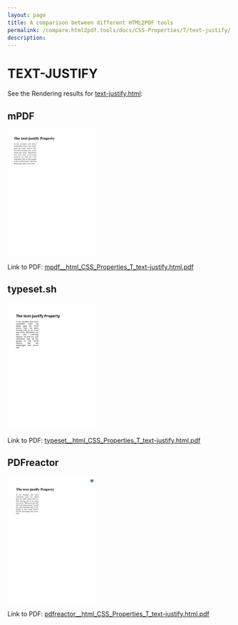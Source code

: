 ```yaml
---
layout: page
title: A comparison between different HTML2PDF tools
permalink: /compare.html2pdf.tools/docs/CSS-Properties/T/text-justify/
description: 
---
```


# TEXT-JUSTIFY

See the Rendering results for [text-justify.html](/html/CSS%20Properties/T/text-justify.html):

## mPDF
![](mpdf__html_CSS_Properties_T_text-justify.html.png) 

Link to PDF: [mpdf__html_CSS_Properties_T_text-justify.html.pdf](mpdf__html_CSS_Properties_T_text-justify.html.pdf)

## typeset.sh
![](typeset__html_CSS_Properties_T_text-justify.html.png) 

Link to PDF: [typeset__html_CSS_Properties_T_text-justify.html.pdf](typeset__html_CSS_Properties_T_text-justify.html.pdf)

## PDFreactor
![](pdfreactor__html_CSS_Properties_T_text-justify.html.png) 

Link to PDF: [pdfreactor__html_CSS_Properties_T_text-justify.html.pdf](pdfreactor__html_CSS_Properties_T_text-justify.html.pdf)
